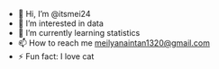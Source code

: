 - 👋 Hi, I’m @itsmei24
- 👀 I’m interested in data 
- 🌱 I’m currently learning statistics
- 📫 How to reach me meilyanaintan1320@gmail.com
- ⚡ Fun fact: I love cat

<!---
itsmei24/itsmei24 is a ✨ special ✨ repository because its `README.md` (this file) appears on your GitHub profile.
You can click the Preview link to take a look at your changes.
--->

